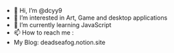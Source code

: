 - 👋 Hi, I’m @dcyy9
- 👀 I’m interested in Art, Game and desktop applications
- 🌱 I’m currently learning JavaScript
- 📫 How to reach me :
- My Blog: deadseafog.notion.site

<!---
dcyy9/dcyy9 is a ✨ special ✨ repository because its `README.md` (this file) appears on your GitHub profile.
You can click the Preview link to take a look at your changes.
--->

